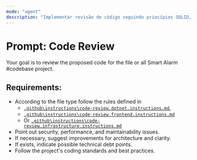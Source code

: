 ```yaml
---
mode: "agent"
description: "Implementar revisão de código seguindo princípios SOLID, segurança, cobertura de testes e documentação."
---
```


# Prompt: Code Review

Your goal is to review the proposed code for the file <ask the file path> or all Smart Alarm #codebase project.

## Requirements:
- According to the file type follow the rules defined in 
  - [`.github\instructions\code-review.dotnet.instructions.md`](.github\instructions\code-review.dotnet.instructions.md), 
  - [`.github\instructions\code-review.frontend.instructions.md`](.github\instructions\code-review.frontend.instructions.md) 
  - Or [`.github\instructions\code-review.infrastructure.instructions.md`](.github\instructions\code-review.infrastructure.instructions.md) 
- Point out security, performance, and maintainability issues.
- If necessary, suggest improvements for architecture and clarity.
- If exists, indicate possible technical debt points.
- Follow the project's coding standards and best practices.
